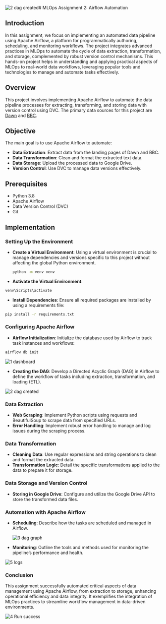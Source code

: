 ![2 dag created](https://github.com/MaryamKhalid0863/MLOPS_A2/assets/159745729/8b980f68-9031-4bfc-a019-5193d7ac45ab)# MLOps Assignment 2: Airflow Automation

## Introduction
In this assignment, we focus on implementing an automated data pipeline using Apache Airflow, a platform for programmatically authoring, scheduling, and monitoring workflows. The project integrates advanced practices in MLOps to automate the cycle of data extraction, transformation, and storage, complemented by robust version control mechanisms. This hands-on project helps in understanding and applying practical aspects of MLOps to real-world data workflows, leveraging popular tools and technologies to manage and automate tasks effectively.

## Overview
This project involves implementing Apache Airflow to automate the data pipeline processes for extracting, transforming, and storing data with version control using DVC. The primary data sources for this project are [Dawn](https://www.dawn.com/) and [BBC](https://www.bbc.com/).

## Objective
The main goal is to use Apache Airflow to automate:
- **Data Extraction**: Extract data from the landing pages of Dawn and BBC.
- **Data Transformation**: Clean and format the extracted text data.
- **Data Storage**: Upload the processed data to Google Drive.
- **Version Control**: Use DVC to manage data versions effectively.

## Prerequisites
- Python 3.8
- Apache Airflow
- Data Version Control (DVC)
- Git

## Implementation
### Setting Up the Environment
- **Create a Virtual Environment**:
  Using a virtual environment is crucial to manage dependencies and versions specific to this project without affecting the global Python environment.
  
  ```bash
  python -m venv venv
  ```
 - **Activate the Virtual Environment**:
  ```bash
  venv\Scripts\activate
  ```
 - **Install Dependencies**:
  Ensure all required packages are installed by using a requirements file:
  ```bash
  pip install -r requirements.txt
  ```
### Configuring Apache Airflow
  - **Airflow Initialization**:
  Initialize the database used by Airflow to track task instances and workflows:

  ```bash
  airflow db init
  ```

![1 dashboard](https://github.com/MaryamKhalid0863/MLOPS_A2/assets/159745729/5129fe8e-84ee-4ff9-b3f5-203f854f6184)


- **Creating the DAG**:
  Develop a Directed Acyclic Graph (DAG) in Airflow to define the workflow of tasks including extraction, transformation, and loading (ETL).

![2 dag created](https://github.com/MaryamKhalid0863/MLOPS_A2/assets/159745729/625f6bfe-5c74-4c4a-a83a-6641f3a62f79)

### Data Extraction
 - **Web Scraping**: Implement Python scripts using requests and BeautifulSoup to scrape data from specified URLs.
 - **Error Handling**: Implement robust error handling to manage and log issues during the scraping process.


   
### Data Transformation
 - **Cleaning Data**: Use regular expressions and string operations to clean and format the extracted data.
 - **Transformation Logic**: Detail the specific transformations applied to the data to prepare it for storage.
   
### Data Storage and Version Control
 - **Storing in Google Drive**: Configure and utilize the Google Drive API to store the transformed data files.

### Automation with Apache Airflow
 - **Scheduling**: Describe how the tasks are scheduled and managed in Airflow.

   ![3 dag graph](https://github.com/MaryamKhalid0863/MLOPS_A2/assets/159745729/1ff6e6aa-9333-469b-8908-898dad690ee5)

 - **Monitoring**: Outline the tools and methods used for monitoring the pipeline’s performance and health.

![5 logs](https://github.com/MaryamKhalid0863/MLOPS_A2/assets/159745729/a49f2946-4bc2-447e-9c1d-968bdef16e1c)

### Conclusion
  This assignment successfully automated critical aspects of data management using Apache Airflow, from extraction to storage, enhancing operational efficiency and data integrity. It exemplifies the integration of MLOps practices to streamline workflow management in data-driven environments.
  
  ![4 Run success](https://github.com/MaryamKhalid0863/MLOPS_A2/assets/159745729/c02b2ef2-0dc4-40ef-a0e2-e9ec3cecbbf0)

